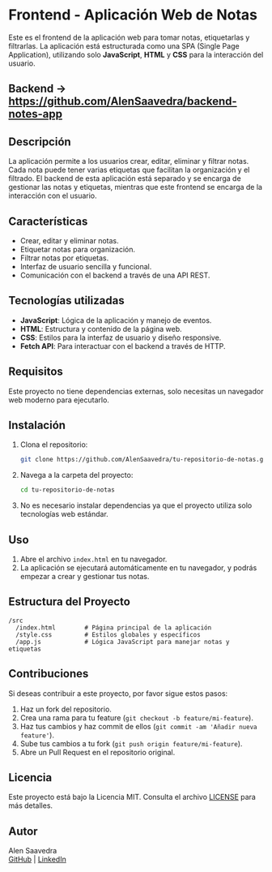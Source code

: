 # Frontend - Aplicación Web de Notas

Este es el frontend de la aplicación web para tomar notas, etiquetarlas y filtrarlas. La aplicación está estructurada como una SPA (Single Page Application), utilizando solo **JavaScript**, **HTML** y **CSS** para la interacción del usuario.

## Backend -> https://github.com/AlenSaavedra/backend-notes-app

## Descripción

La aplicación permite a los usuarios crear, editar, eliminar y filtrar notas. Cada nota puede tener varias etiquetas que facilitan la organización y el filtrado. El backend de esta aplicación está separado y se encarga de gestionar las notas y etiquetas, mientras que este frontend se encarga de la interacción con el usuario.

## Características

- Crear, editar y eliminar notas.
- Etiquetar notas para organización.
- Filtrar notas por etiquetas.
- Interfaz de usuario sencilla y funcional.
- Comunicación con el backend a través de una API REST.

## Tecnologías utilizadas

- **JavaScript**: Lógica de la aplicación y manejo de eventos.
- **HTML**: Estructura y contenido de la página web.
- **CSS**: Estilos para la interfaz de usuario y diseño responsive.
- **Fetch API**: Para interactuar con el backend a través de HTTP.

## Requisitos

Este proyecto no tiene dependencias externas, solo necesitas un navegador web moderno para ejecutarlo.

## Instalación

1. Clona el repositorio:

   ```bash
   git clone https://github.com/AlenSaavedra/tu-repositorio-de-notas.git
   ```

2. Navega a la carpeta del proyecto:

   ```bash
   cd tu-repositorio-de-notas
   ```

3. No es necesario instalar dependencias ya que el proyecto utiliza solo tecnologías web estándar.

## Uso

1. Abre el archivo `index.html` en tu navegador.
2. La aplicación se ejecutará automáticamente en tu navegador, y podrás empezar a crear y gestionar tus notas.

## Estructura del Proyecto

```
/src
  /index.html        # Página principal de la aplicación
  /style.css         # Estilos globales y específicos
  /app.js            # Lógica JavaScript para manejar notas y etiquetas
```

## Contribuciones

Si deseas contribuir a este proyecto, por favor sigue estos pasos:

1. Haz un fork del repositorio.
2. Crea una rama para tu feature (`git checkout -b feature/mi-feature`).
3. Haz tus cambios y haz commit de ellos (`git commit -am 'Añadir nueva feature'`).
4. Sube tus cambios a tu fork (`git push origin feature/mi-feature`).
5. Abre un Pull Request en el repositorio original.

## Licencia

Este proyecto está bajo la Licencia MIT. Consulta el archivo [LICENSE](LICENSE) para más detalles.

## Autor

Alen Saavedra  
[GitHub](https://github.com/AlenSaavedra) | [LinkedIn](https://www.linkedin.com/in/alensaavedra/)
